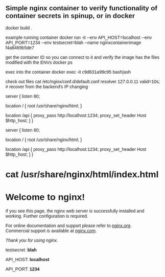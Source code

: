 ## Simple nginx container to verify functionality of container secrets in spinup, or in docker

docker build .

example running container
docker run -it --env API_HOST=localhost --env API_PORT=1234 --env testsecret=blah --name nginxcontainerimage f4a8469b5de7

get the container ID so you can connect to it and verify the image has the files modified with the ENVs
docker ps 

exec into the container
docker exec -it c9d631a99c95 bash|ash

check out files
cat /etc/nginx/conf.d/default.conf
resolver  127.0.0.11 valid=10s;  # recover from the backend's IP changing

server {
  listen  80;

  location / {
    root  /usr/share/nginx/html;
  }

  location /api {
    proxy_pass  http://localhost:1234;
    proxy_set_header  Host $http_host;
  }
}


server {
  listen  80;

  location / {
    root  /usr/share/nginx/html;
  }

  location /api {
    proxy_pass  http://localhost:1234;
    proxy_set_header  Host $http_host;
  }
}


# cat /usr/share/nginx/html/index.html
<!DOCTYPE html>
<html>
<head>
<title>Welcome to nginx!</title>
<style>
    body {
        width: 35em;
        margin: 0 auto;
        font-family: Tahoma, Verdana, Arial, sans-serif;
    }
</style>
</head>
<body>
<h1>Welcome to nginx!</h1>
<p>If you see this page, the nginx web server is successfully installed and
working. Further configuration is required.</p>

<p>For online documentation and support please refer to
<a href="http://nginx.org/">nginx.org</a>.<br/>
Commercial support is available at
<a href="http://nginx.com/">nginx.com</a>.</p>

<p><em>Thank you for using nginx.</em></p>

<p>testsecret: <b>blah</b></p>

<p>API_HOST: <b>localhost</b></p>
<p>API_PORT: <b>1234</b></p>

</body>
</html>

